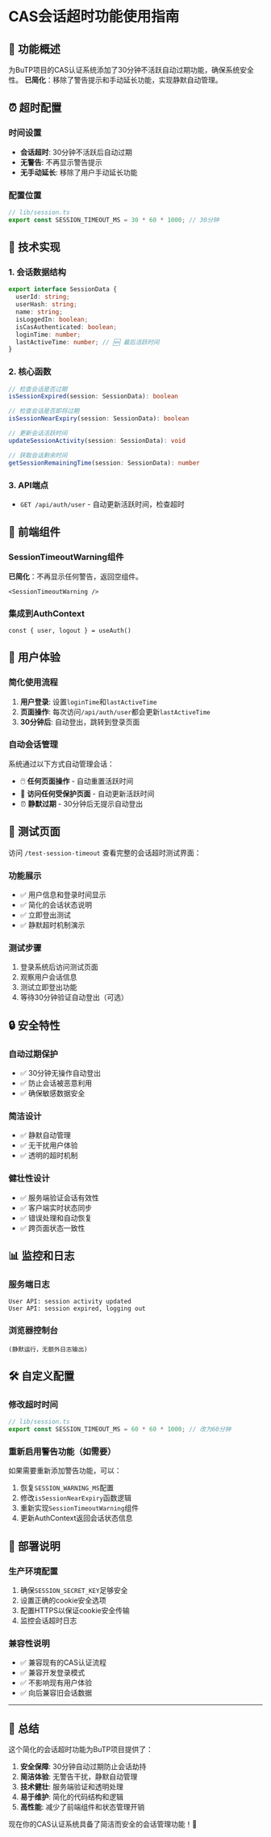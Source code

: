 # CAS会话超时功能使用指南

## 🎯 功能概述

为BuTP项目的CAS认证系统添加了30分钟不活跃自动过期功能，确保系统安全性。
**已简化**：移除了警告提示和手动延长功能，实现静默自动管理。

## ⏰ 超时配置

### 时间设置
- **会话超时**: 30分钟不活跃后自动过期
- **无警告**: 不再显示警告提示
- **无手动延长**: 移除了用户手动延长功能

### 配置位置
```typescript
// lib/session.ts
export const SESSION_TIMEOUT_MS = 30 * 60 * 1000; // 30分钟
```

## 🔧 技术实现

### 1. 会话数据结构
```typescript
export interface SessionData {
  userId: string;
  userHash: string;
  name: string;
  isLoggedIn: boolean;
  isCasAuthenticated: boolean;
  loginTime: number;
  lastActiveTime: number; // 🆕 最后活跃时间
}
```

### 2. 核心函数
```typescript
// 检查会话是否过期
isSessionExpired(session: SessionData): boolean

// 检查会话是否即将过期
isSessionNearExpiry(session: SessionData): boolean

// 更新会话活跃时间
updateSessionActivity(session: SessionData): void

// 获取会话剩余时间
getSessionRemainingTime(session: SessionData): number
```

### 3. API端点
- `GET /api/auth/user` - 自动更新活跃时间，检查超时

## 🎨 前端组件

### SessionTimeoutWarning组件
**已简化**：不再显示任何警告，返回空组件。

```tsx
<SessionTimeoutWarning />
```

### 集成到AuthContext
```tsx
const { user, logout } = useAuth()
```

## 📱 用户体验

### 简化使用流程
1. **用户登录**: 设置`loginTime`和`lastActiveTime`
2. **页面操作**: 每次访问`/api/auth/user`都会更新`lastActiveTime`
3. **30分钟后**: 自动登出，跳转到登录页面

### 自动会话管理
系统通过以下方式自动管理会话：
- 🖱️ **任何页面操作** - 自动重置活跃时间
- 📄 **访问任何受保护页面** - 自动更新活跃时间
- ⏰ **静默过期** - 30分钟后无提示自动登出

## 🧪 测试页面

访问 `/test-session-timeout` 查看完整的会话超时测试界面：

### 功能展示
- ✅ 用户信息和登录时间显示
- ✅ 简化的会话状态说明
- ✅ 立即登出测试
- ✅ 静默超时机制演示

### 测试步骤
1. 登录系统后访问测试页面
2. 观察用户会话信息
3. 测试立即登出功能
4. 等待30分钟验证自动登出（可选）

## 🔒 安全特性

### 自动过期保护
- ✅ 30分钟无操作自动登出
- ✅ 防止会话被恶意利用
- ✅ 确保敏感数据安全

### 简洁设计
- ✅ 静默自动管理
- ✅ 无干扰用户体验
- ✅ 透明的超时机制

### 健壮性设计
- ✅ 服务端验证会话有效性
- ✅ 客户端实时状态同步
- ✅ 错误处理和自动恢复
- ✅ 跨页面状态一致性

## 📊 监控和日志

### 服务端日志
```
User API: session activity updated
User API: session expired, logging out
```

### 浏览器控制台
```
(静默运行，无额外日志输出)
```

## 🛠️ 自定义配置

### 修改超时时间
```typescript
// lib/session.ts
export const SESSION_TIMEOUT_MS = 60 * 60 * 1000; // 改为60分钟
```

### 重新启用警告功能（如需要）
如果需要重新添加警告功能，可以：
1. 恢复`SESSION_WARNING_MS`配置
2. 修改`isSessionNearExpiry`函数逻辑
3. 重新实现`SessionTimeoutWarning`组件
4. 更新AuthContext返回会话状态信息

## 🎉 部署说明

### 生产环境配置
1. 确保`SESSION_SECRET_KEY`足够安全
2. 设置正确的cookie安全选项
3. 配置HTTPS以保证cookie安全传输
4. 监控会话超时日志

### 兼容性说明
- ✅ 兼容现有的CAS认证流程
- ✅ 兼容开发登录模式
- ✅ 不影响现有用户体验
- ✅ 向后兼容旧会话数据

---

## 🚀 总结

这个简化的会话超时功能为BuTP项目提供了：

1. **安全保障**: 30分钟自动过期防止会话劫持
2. **简洁体验**: 无警告干扰，静默自动管理
3. **技术健壮**: 服务端验证和透明处理
4. **易于维护**: 简化的代码结构和逻辑
5. **高性能**: 减少了前端组件和状态管理开销

现在你的CAS认证系统具备了简洁而安全的会话管理功能！🎯 